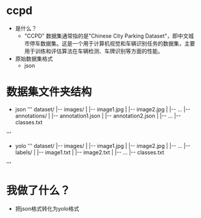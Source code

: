 # ccpd
- 是什么？
  - "CCPD" 数据集通常指的是"Chinese City Parking Dataset"，即中文城市停车数据集。这是一个用于计算机视觉和车辆识别任务的数据集，主要用于训练和评估算法在车辆检测、车牌识别等方面的性能。
- 原始数据集格式
  - json
 
# 数据集文件夹结构
- json
'''
dataset/
|-- images/
|   |-- image1.jpg
|   |-- image2.jpg
|   |-- ...
|-- annotations/
|   |-- annotation1.json
|   |-- annotation2.json
|   |-- ...
|-- classes.txt

'''

- yolo
'''
dataset/
|-- images/
|   |-- image1.jpg
|   |-- image2.jpg
|   |-- ...
|-- labels/
|   |-- image1.txt
|   |-- image2.txt
|   |-- ...
|-- classes.txt

'''


# 我做了什么？
- 把json格式转化为yolo格式
